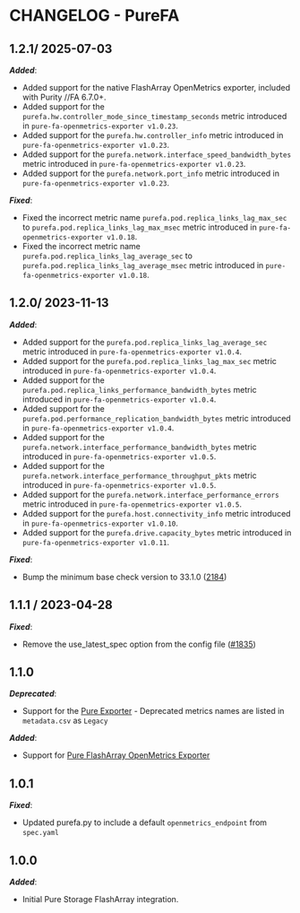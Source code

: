 # CHANGELOG - PureFA

## 1.2.1/ 2025-07-03

***Added***:

* Added support for the native FlashArray OpenMetrics exporter, included with Purity //FA 6.7.0+. 
* Added support for the `purefa.hw.controller_mode_since_timestamp_seconds` metric introduced in `pure-fa-openmetrics-exporter v1.0.23`.
* Added support for the `purefa.hw.controller_info` metric introduced in `pure-fa-openmetrics-exporter v1.0.23`.
* Added support for the `purefa.network.interface_speed_bandwidth_bytes` metric introduced in `pure-fa-openmetrics-exporter v1.0.23`.
* Added support for the `purefa.network.port_info` metric introduced in `pure-fa-openmetrics-exporter v1.0.23`.

***Fixed***:

* Fixed the incorrect metric name `purefa.pod.replica_links_lag_max_sec` to `purefa.pod.replica_links_lag_max_msec` metric introduced in `pure-fa-openmetrics-exporter v1.0.18`.
* Fixed the incorrect metric name `purefa.pod.replica_links_lag_average_sec` to `purefa.pod.replica_links_lag_average_msec` metric introduced in `pure-fa-openmetrics-exporter v1.0.18`.


## 1.2.0/ 2023-11-13

***Added***:

* Added support for the `purefa.pod.replica_links_lag_average_sec` metric introduced in `pure-fa-openmetrics-exporter v1.0.4`.
* Added support for the `purefa.pod.replica_links_lag_max_sec` metric introduced in `pure-fa-openmetrics-exporter v1.0.4`.
* Added support for the `purefa.pod.replica_links_performance_bandwidth_bytes` metric introduced in `pure-fa-openmetrics-exporter v1.0.4`.
* Added support for the `purefa.pod.performance_replication_bandwidth_bytes` metric introduced in `pure-fa-openmetrics-exporter v1.0.4`.
* Added support for the `purefa.network.interface_performance_bandwidth_bytes` metric introduced in `pure-fa-openmetrics-exporter v1.0.5`.
* Added support for the `purefa.network.interface_performance_throughput_pkts` metric introduced in `pure-fa-openmetrics-exporter v1.0.5`.
* Added support for the `purefa.network.interface_performance_errors` metric introduced in `pure-fa-openmetrics-exporter v1.0.5`.
* Added support for the `purefa.host.connectivity_info` metric introduced in `pure-fa-openmetrics-exporter v1.0.10`.
* Added support for the `purefa.drive.capacity_bytes` metric introduced in `pure-fa-openmetrics-exporter v1.0.11`.

***Fixed***:

* Bump the minimum base check version to 33.1.0 ([2184](https://github.com/DataDog/integrations-extras/pull/2184))

## 1.1.1 / 2023-04-28

***Fixed***:

* Remove the use_latest_spec option from the config file ([#1835](https://github.com/DataDog/integrations-extras/pull/1835))

## 1.1.0

***Deprecated***:

* Support for the [Pure Exporter](https://github.com/PureStorage-OpenConnect/pure-exporter) - Deprecated metrics names are listed in `metadata.csv` as `Legacy`

***Added***:

* Support for [Pure FlashArray OpenMetrics Exporter](https://github.com/PureStorage-OpenConnect/pure-fa-openmetrics-exporter)

## 1.0.1

***Fixed***:

* Updated purefa.py to include a default `openmetrics_endpoint` from `spec.yaml`

## 1.0.0

***Added***:

* Initial Pure Storage FlashArray integration.
